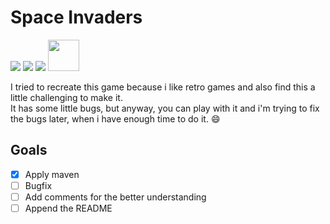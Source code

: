 # Space Invaders

[![](https://img.shields.io/github/license/mashape/apistatus.svg)](./LICENSE)
[![](https://img.shields.io/badge/release-v1.0-blue.svg)](./target/Space-Invaders-1.0-SNAPSHOT.jar)
![](https://img.shields.io/badge/maven-%20v3.5.4-blue.svg)
<img src="https://github.com/konpa/devicon/blob/master/icons/java/java-original-wordmark.svg" height=50/>



I tried to recreate this game because i like retro games and also find this a little challenging to make it. </br>
It has some little bugs, but anyway, you can play with it and i'm trying to fix the bugs later, when i have enough time to do it. :smile:

## Goals
* [x] Apply maven
* [ ] Bugfix
* [ ] Add comments for the better understanding
* [ ] Append the README
